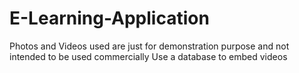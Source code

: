# E-Learning-Application 
Photos and Videos used are just for demonstration purpose and not intended to be used commercially
Use a database to embed videos
